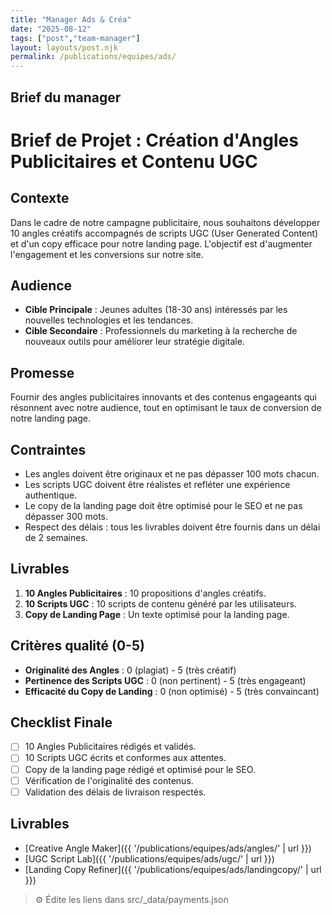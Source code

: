 ```yaml
---
title: "Manager Ads & Créa"
date: "2025-08-12"
tags: ["post","team-manager"]
layout: layouts/post.njk
permalink: /publications/equipes/ads/
---
```

## Brief du manager

# Brief de Projet : Création d'Angles Publicitaires et Contenu UGC

## Contexte
Dans le cadre de notre campagne publicitaire, nous souhaitons développer 10 angles créatifs accompagnés de scripts UGC (User Generated Content) et d'un copy efficace pour notre landing page. L'objectif est d'augmenter l'engagement et les conversions sur notre site.

## Audience
- **Cible Principale** : Jeunes adultes (18-30 ans) intéressés par les nouvelles technologies et les tendances.
- **Cible Secondaire** : Professionnels du marketing à la recherche de nouveaux outils pour améliorer leur stratégie digitale.

## Promesse
Fournir des angles publicitaires innovants et des contenus engageants qui résonnent avec notre audience, tout en optimisant le taux de conversion de notre landing page.

## Contraintes
- Les angles doivent être originaux et ne pas dépasser 100 mots chacun.
- Les scripts UGC doivent être réalistes et refléter une expérience authentique.
- Le copy de la landing page doit être optimisé pour le SEO et ne pas dépasser 300 mots.
- Respect des délais : tous les livrables doivent être fournis dans un délai de 2 semaines.

## Livrables
1. **10 Angles Publicitaires** : 10 propositions d'angles créatifs.
2. **10 Scripts UGC** : 10 scripts de contenu généré par les utilisateurs.
3. **Copy de Landing Page** : Un texte optimisé pour la landing page.

## Critères qualité (0-5)
- **Originalité des Angles** : 0 (plagiat) - 5 (très créatif)
- **Pertinence des Scripts UGC** : 0 (non pertinent) - 5 (très engageant)
- **Efficacité du Copy de Landing** : 0 (non optimisé) - 5 (très convaincant)

## Checklist Finale
- [ ] 10 Angles Publicitaires rédigés et validés.
- [ ] 10 Scripts UGC écrits et conformes aux attentes.
- [ ] Copy de la landing page rédigé et optimisé pour le SEO.
- [ ] Vérification de l'originalité des contenus.
- [ ] Validation des délais de livraison respectés.

## Livrables
- [Creative Angle Maker]({{ '/publications/equipes/ads/angles/' | url }})
- [UGC Script Lab]({{ '/publications/equipes/ads/ugc/' | url }})
- [Landing Copy Refiner]({{ '/publications/equipes/ads/landingcopy/' | url }})

> ⚙️ Édite les liens dans src/_data/payments.json
